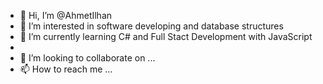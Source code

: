 - 👋 Hi, I’m @AhmetIlhan
- 👀 I’m interested in software developing and database structures
- 🌱 I’m currently learning C# and Full Stact Development with JavaScript
- 
- 💞️ I’m looking to collaborate on ...
- 📫 How to reach me ...

<!---
Ahmetilhan14/Ahmetilhan14 is a ✨ special ✨ repository because its `README.md` (this file) appears on your GitHub profile.
You can click the Preview link to take a look at your changes.
--->
